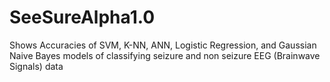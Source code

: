 # SeeSureAlpha1.0
Shows Accuracies of SVM, K-NN, ANN, Logistic Regression, and Gaussian Naive Bayes models of classifying seizure and non seizure EEG (Brainwave Signals) data
